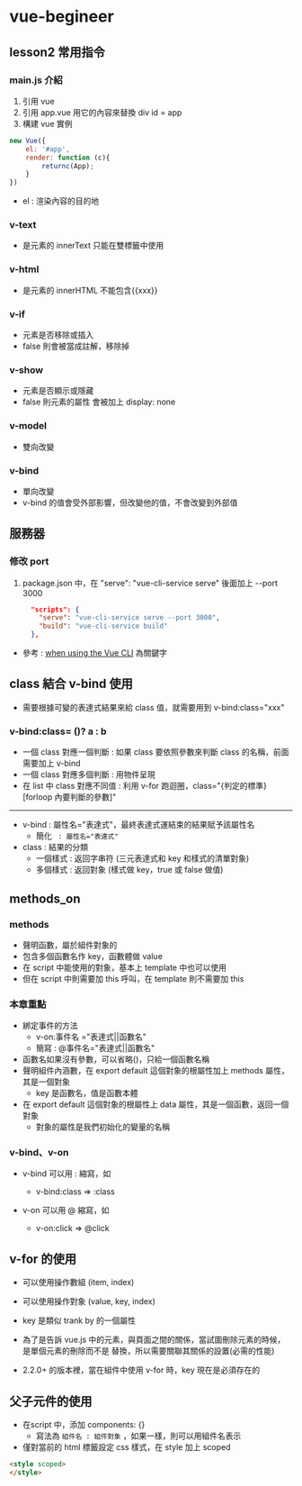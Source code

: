 # vue-begineer

## lesson2 常用指令

### main.js 介紹
1. 引用 vue
2. 引用 app.vue 用它的內容來替換 div id = app
3. 構建 vue 實例
```javascript
new Vue({
    el: '#app',
    render: function (c){
        returnc(App);
    }
})
```
- el : 渲染內容的目的地

### v-text
- 是元素的 innerText 只能在雙標籤中使用

### v-html
- 是元素的 innerHTML 不能包含{{xxx}}

### v-if
- 元素是否移除或插入 
- false 則會被當成註解，移除掉

### v-show
- 元素是否顯示或隱藏
- false 則元素的屬性 會被加上 display: none

### v-model
- 雙向改變

### v-bind
- 單向改變
- v-bind 的值會受外部影響，但改變他的值，不會改變到外部值

## 服務器
### 修改 port 
1. package.json 中，在 "serve": "vue-cli-service serve" 後面加上 --port 3000
    ```json
      "scripts": {
        "serve": "vue-cli-service serve --port 3000",
        "build": "vue-cli-service build"
      },
    ```
- 參考 : [when using the Vue CLI](https://stackoverflow.com/questions/47219819/how-to-change-port-number-in-vue-cli-project) 為關鍵字
 

## class 結合 v-bind 使用
- 需要根據可變的表達式結果來給 class 值，就需要用到 v-bind:class="xxx"

### v-bind:class= ()? a : b
- 一個 class 對應一個判斷 : 如果 class 要依照參數來判斷 class 的名稱，前面需要加上 v-bind
- 一個 class 對應多個判斷 : 用物件呈現
- 在 list 中 class 對應不同值 : 利用 v-for 跑迴圈，class="{判定的標準}[forloop 內要判斷的參數]" 
---
- v-bind : 屬性名="表達式"，最終表達式運結束的結果賦予該屬性名
  - 簡化  ` : 屬性名="表達式"`
- class : 結果的分類
  - 一個樣式 : 返回字串符 (三元表達式和 key 和樣式的清單對象)
  - 多個樣式 : 返回對象 (樣式做 key，true 或 false 做值) 
    
## methods_on
### methods
- 聲明函數，屬於組件對象的
- 包含多個函數名作 key，函數體做 value
- 在 script 中能使用的對象，基本上 template 中也可以使用
- 但在 script 中則需要加 this 呼叫，在 template 則不需要加 this

### 本章重點
- 綁定事件的方法
  - v-on:事件名 ="表達式||函數名"
  - 簡寫 : @事件名="表達式||函數名"
- 函數名如果沒有參數，可以省略()，只給一個函數名稱
- 聲明組件內涵數，在 export default 這個對象的根屬性加上 methods 屬性，其是一個對象
  - key 是函數名，值是函數本體
- 在 export default 這個對象的根屬性上 data 屬性，其是一個函數，返回一個對象
  - 對象的屬性是我們初始化的變量的名稱
    
### v-bind、v-on
- v-bind 可以用 : 縮寫，如
  - v-bind:class => :class

- v-on 可以用 @ 縮寫，如
  - v-on:click => @click

## v-for 的使用
- 可以使用操作數組 (item, index)
- 可以使用操作對象 (value, key, index)

- key 是類似 trank by 的一個屬性
- 為了是告訴 vue.js 中的元素，與頁面之間的關係，當試圖刪除元素的時候，是單個元素的刪除而不是
  替換，所以需要關聯其關係的設置(必需的性能)
- 2.2.0+ 的版本裡，當在組件中使用 v-for 時，key 現在是必須存在的

## 父子元件的使用
- 在script 中，添加 components: {}
  - 寫法為 `組件名 : 組件對象` ，如果一樣，則可以用組件名表示 
- 僅對當前的 html 標籤設定 css 樣式，在 style 加上 scoped
```html
<style scoped>
</style>
```
 
